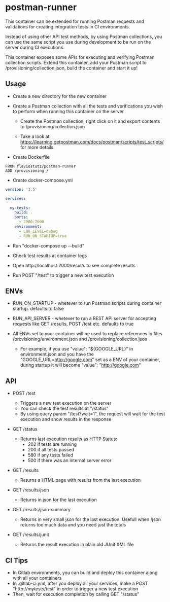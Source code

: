 # postman-runner
This container can be extended for running Postman requests and validations for creating integration tests in CI environments.

Instead of using other API test methods, by using Postman collections, you can use the same script you use during development to be run on the server during CI executions.

This container exposes some APIs for executing and verifying Postman collection scripts. Extend this container, add your Postman script to /provisioning/collection.json, build the container and start it up!


## Usage

* Create a new directory for the new container

* Create a Postman collection with all the tests and verifications you wish to perform when running this container on the server

  * Create the Postman collection, right click on it and export contents to /provisioning/collection.json

  * Take a look at https://learning.getpostman.com/docs/postman/scripts/test_scripts/ for more details
  
* Create Dockerfile

```
FROM flaviostutz/postman-runner
ADD /provisioning /
```

* Create docker-compose.yml

```yml
version: '3.5'

services:

  my-tests:
    build: .
    ports:
      - 2000:2000
    environment:
      - LOG_LEVEL=debug
      - RUN_ON_STARTUP=true
```

* Run "docker-compose up --build"

* Check test results at container logs

* Open http://localhost:2000/results to see complete results

* Run POST "/test" to trigger a new test execution

## ENVs

* RUN_ON_STARTUP - whetever to run Postman scripts during container startup. defaults to false
* RUN_API_SERVER - whetever to run a REST API server for accepting requests like GET /results, POST /test etc. defaults to true

* All ENVs set to your container will be used to replace references in files /provisioning/environment.json and /provisioning/collection.json

  * For example, if you use "value": "${GOOGLE_URL}" in environment.json and you have the "GOOGLE_URL=http://google.com" set as a ENV of your container, during startup it will become "value": "http://google.com"

## API

* POST /test
  * Triggers a new test execution on the server
  * You can check the test results at "/status"
  * By using query param "/test?wait=1", the request will wait for the test execution and show results in the response

* GET /status
  * Returns last execution results as HTTP Status:
    * 202 if tests are running
    * 200 if all tests passed
    * 580 if any tests failed
    * 500 if there was an internal server error

* GET /results
  * Returns a HTML page with results from the last execution

* GET /results/json
  * Returns in json for the last execution

* GET /results/json-summary
  * Returns in very small json for the last execution. Usefull when /json returns too much data and you need just the totals

* GET /results/junit
  * Returns the result execution in plain old JUnit XML file

## CI Tips

* In Gitlab environments, you can build and deploy this container along with all your containers
* In .gitlab-ci.yml, after you deploy all your services, make a POST "http://mytests/test" in order to trigger a new test execution
* Then, wait for execution completion by calling GET "/status"

